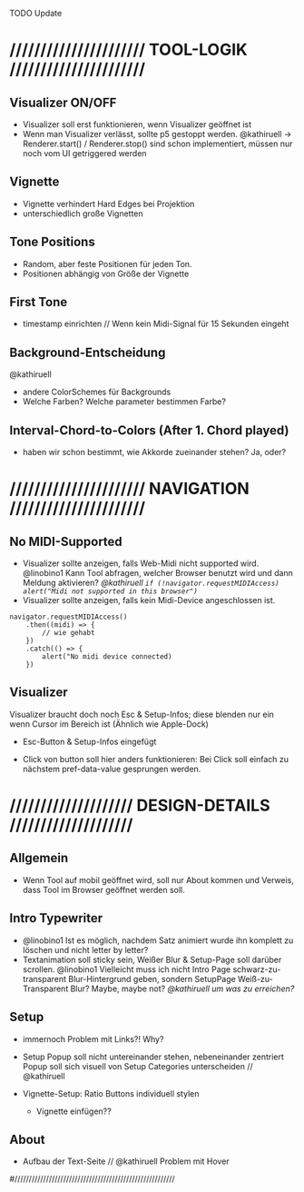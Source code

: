 TODO Update

# ////////////////////// TOOL-LOGIK //////////////////////

## Visualizer ON/OFF

- Visualizer soll erst funktionieren, wenn Visualizer geöffnet ist
- Wenn man Visualizer verlässt, sollte p5 gestoppt werden.
  @kathiruell -> Renderer.start() / Renderer.stop() sind schon implementiert, müssen nur noch vom UI getriggered werden

## Vignette

- Vignette verhindert Hard Edges bei Projektion
- unterschiedlich große Vignetten

## Tone Positions

- Random, aber feste Positionen für jeden Ton.
- Positionen abhängig von Größe der Vignette

## First Tone

- timestamp einrichten // Wenn kein Midi-Signal für 15 Sekunden eingeht

## Background-Entscheidung

@kathiruell

- andere ColorSchemes für Backgrounds
- Welche Farben? Welche parameter bestimmen Farbe?

## Interval-Chord-to-Colors (After 1. Chord played)

- haben wir schon bestimmt, wie Akkorde zueinander stehen? Ja, oder?

# ////////////////////// NAVIGATION //////////////////////

## No MIDI-Supported

- Visualizer sollte anzeigen, falls Web-Midi nicht supported wird.
  @linobino1 Kann Tool abfragen, welcher Browser benutzt wird und dann Meldung aktivieren?
  _@kathiruell `if (!navigator.requestMIDIAccess) alert("Midi not supported in this browser")`_
- Visualizer sollte anzeigen, falls kein Midi-Device angeschlossen ist.

```
navigator.requestMIDIAccess()
    .then((midi) => {
        // wie gehabt
    })
    .catch(() => {
        alert("No midi device connected)
    })
```

## Visualizer

Visualizer braucht doch noch Esc & Setup-Infos;
diese blenden nur ein wenn Cursor im Bereich ist (Ähnlich wie Apple-Dock)

- Esc-Button & Setup-Infos eingefügt

- Click von button soll hier anders funktionieren: Bei Click soll einfach zu nächstem pref-data-value gesprungen werden.

# //////////////////// DESIGN-DETAILS ////////////////////

## Allgemein

- Wenn Tool auf mobil geöffnet wird, soll nur About kommen und Verweis, dass Tool im Browser geöffnet werden soll.

## Intro Typewriter

- @linobino1 Ist es möglich, nachdem Satz animiert wurde ihn komplett zu löschen und nicht letter by letter?
- Textanimation soll sticky sein, Weißer Blur & Setup-Page soll darüber scrollen.
  @linobino1 Vielleicht muss ich nicht Intro Page schwarz-zu-transparent Blur-Hintergrund geben, sondern SetupPage Weiß-zu-Transparent Blur? Maybe, maybe not?
  _@kathiruell um was zu erreichen?_

## Setup

- immernoch Problem mit Links?! Why?
- Setup Popup soll nicht untereinander stehen, nebeneinander zentriert
  Popup soll sich visuell von Setup Categories unterscheiden // @kathiruell

- Vignette-Setup:
  Ratio Buttons individuell stylen
  - Vignette einfügen??

## About

- Aufbau der Text-Seite // @kathiruell
  Problem mit Hover

#////////////////////////////////////////////////////////
